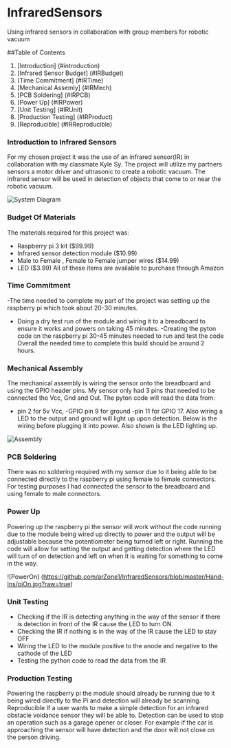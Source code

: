 # InfraredSensors
Using infrared sensors in collaboration with group members for robotic vacuum

##Table of Contents
1. [Introduction] (#introduction)
2. [Infrared Sensor Budget] (#IRBudget)
3. [Time Commitment] (#IRTime)
4. [Mechanical Assemly] (#IRMech)
5. [PCB Soldering] (#IRPCB)
6. [Power Up] (#IRPower)
7. [Unit Testing] (#IRUnit)
8. [Production Testing] (#IRProduct)
9. [Reproducible] (#IRReproducible)

### Introduction to Infrared Sensors

For my chosen project it was the use of an infrared sensor(IR) in collaboration with my classmate Kyle Sy. 
The project will utilize my partners sensors a motor driver and ultrasonic to create a robotic vacuum.
The infrared sensor will be used in detection of objects that come to or near the robotic vacuum.

![System Diagram](https://github.com/arZone1/InfraredSensors/blob/master/Hand-Ins/sysdiag.jpg?raw=true)

### Budget Of Materials

The materials required for this project was:
  - Raspberry pi 3 kit ($99.99)
  - Infrared sensor detection module ($10.99)
  - Male to Female , Female to Female jumper wires ($14.99)
  - LED ($3.99)
All of these items are available to purchase through Amazon

### Time Commitment 
-The time needed to complete my part of the project was setting up the raspberry pi which took about 20-30 minutes.
- Doing a dry test run of the module and wiring it to a breadboard to ensure it works and powers on taking 45 minutes. 
-Creating the pyton code on the raspberry pi 30-45 minutes needed to run and test the code
Overall the needed time to complete this build should be around 2 hours.

### Mechanical Assembly 

The mechanical assembly is wiring the sensor onto the breadboard and using the GPIO header pins. My sensor only had 3 pins that needed to be connected the Vcc, Gnd and Out. 
The pyton code will read the data from:
- pin 2 for 5v Vcc,
-GPIO pin 9 for ground 
-pin 11 for GPIO 17. 
Also wiring a LED to the output and ground will light up upon detection. Below is the wiring before plugging it into power. Also shown is the LED lighting up.

![Assembly](https://github.com/arZone1/InfraredSensors/blob/master/Hand-Ins/pitest.jpg?raw=true)

### PCB Soldering 

There was no soldering required with my sensor due to it being able to be connected directly to the raspberry pi using female to female connectors. For testing purposes I had connected the sensor to the breadboard and using female to male connectors.

### Power Up

Powering up the raspberry pi the sensor will work without the code running due to the module being wired up directly to power and the output will be adjustable because the potentiometer being turned left or right. Running the code will allow for setting the output and getting detection where the LED will turn of on detection and left on when it is waiting for something to come in the way.

![PowerOn] (https://github.com/arZone1/InfraredSensors/blob/master/Hand-Ins/piOn.jpg?raw=true)
### Unit Testing 
-	Checking if the IR is detecting anything in the way of the sensor if there is detection in front of the IR cause the LED to turn ON
-	Checking the IR if nothing is in the way of the IR cause the LED to stay OFF
-	Wiring the LED to the module positive to the anode and negative to the cathode of the LED
-	Testing the python code to read the data from the IR

### Production Testing 
Powering the raspberry pi the module should already be running due to it being wired directly to the Pi and detection will already be scanning.
Reproducible 
If a user wants to make a simple detection for an infrared obstacle voidance sensor they will be able to. Detection can be used to stop an operation such as a garage opener or closer. For example if the car is approaching the sensor will have detection and the door will not close on the person driving.

